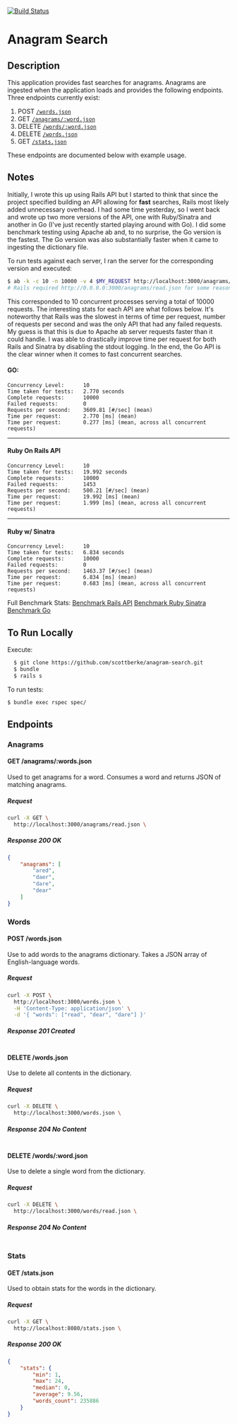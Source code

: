 [![Build Status](https://travis-ci.com/scottberke/anagram-search.svg?token=epmpx7xuxypz89JRjqcG&branch=master)](https://travis-ci.com/scottberke/anagram-search)
# Anagram Search

## Description
This application provides fast searches for anagrams. Anagrams are ingested when the application loads and provides the following endpoints.
Three endpoints currently exist:
 1. POST [`/words.json`](#words)
 2. GET [`/anagrams/:word.json`](#anagrams)
 3. DELETE [`/words/:word.json`](#words)
 4. DELETE [`/words.json`](#words)
 5. GET [`/stats.json`](#stats)


These endpoints are documented below with example usage.

## Notes
Initially, I wrote this up using Rails API but I started to think that since the project specified building an API allowing for **fast** searches, Rails most likely added unnecessary overhead. I had some time yesterday, so I went back and wrote up two more versions of the API, one with Ruby/Sinatra and another in Go (I've just recently started playing around with Go). I did some benchmark testing using Apache ab and, to no surprise, the Go version is the fastest. The Go version was also substantially faster when it came to ingesting the dictionary file.

To run tests against each server, I ran the server for the corresponding version and executed:
```bash
$ ab -k -c 10 -n 10000 -v 4 $MY_REQUEST http://localhost:3000/anagrams/read.json
# Rails required http://0.0.0.0:3000/anagrams/read.json for some reason
```
This corresponded to 10 concurrent processes serving a total of 10000 requests.
The interesting stats for each API are what follows below. It's noteworthy that Rails was the slowest in terms of time per request, number of requests per second and was the only API that had any failed requests. My guess is that this is due to Apache ab server requests faster than it could handle.
I was able to drastically improve time per request for both Rails and Sinatra by disabling the stdout logging. In the end, the Go API is the clear winner when it comes to fast concurrent searches.
#### GO:
```
Concurrency Level:      10
Time taken for tests:   2.770 seconds
Complete requests:      10000
Failed requests:        0
Requests per second:    3609.81 [#/sec] (mean)
Time per request:       2.770 [ms] (mean)
Time per request:       0.277 [ms] (mean, across all concurrent requests)
```
***
#### Ruby On Rails API
```
Concurrency Level:      10
Time taken for tests:   19.992 seconds
Complete requests:      10000
Failed requests:        1453
Requests per second:    500.21 [#/sec] (mean)
Time per request:       19.992 [ms] (mean)
Time per request:       1.999 [ms] (mean, across all concurrent requests)
```
***
#### Ruby w/ Sinatra
```
Concurrency Level:      10
Time taken for tests:   6.834 seconds
Complete requests:      10000
Failed requests:        0
Requests per second:    1463.37 [#/sec] (mean)
Time per request:       6.834 [ms] (mean)
Time per request:       0.683 [ms] (mean, across all concurrent requests)
```

Full Benchmark Stats:
[Benchmark Rails API](./ruby_rails_benchmark.md)
[Benchmark Ruby Sinatra](./ruby_sinatra_benchmark.md)
[Benchmark Go](./go_benchmark.md)

## To Run Locally
Execute:
```bash
  $ git clone https://github.com/scottberke/anagram-search.git
  $ bundle
  $ rails s
```

To run tests:
```bash
$ bundle exec rspec spec/
```

## Endpoints

### Anagrams
#### GET /anagrams/:words.json
Used to get anagrams for a word. Consumes a word and returns JSON of matching anagrams.

##### Request
```bash
curl -X GET \
  http://localhost:3000/anagrams/read.json \
```
##### Response 200 OK
```json
{
    "anagrams": [
        "ared",
        "daer",
        "dare",
        "dear"
    ]
}
```

### Words
#### POST /words.json
Use to add words to the anagrams dictionary. Takes a JSON array of English-language words.

##### Request
```bash
curl -X POST \
  http://localhost:3000/words.json \
  -H 'Content-Type: application/json' \
  -d '{ "words": ["read", "dear", "dare"] }'
```
##### Response 201 Created
```json

```

#### DELETE /words.json
Use to delete all contents in the dictionary.

##### Request
```bash
curl -X DELETE \
  http://localhost:3000/words.json \
```
##### Response 204 No Content
```json

```

#### DELETE /words/:word.json
Use to delete a single word from the dictionary.

##### Request
```bash
curl -X DELETE \
  http://localhost:3000/words/read.json \
```
##### Response 204 No Content
```json

```

### Stats
#### GET /stats.json
Used to obtain stats for the words in the dictionary.

##### Request
```bash
curl -X GET \
  http://localhost:8080/stats.json \
```
##### Response 200 OK
```json
{
    "stats": {
        "min": 1,
        "max": 24,
        "median": 0,
        "average": 9.56,
        "words_count": 235886
    }
}
```
